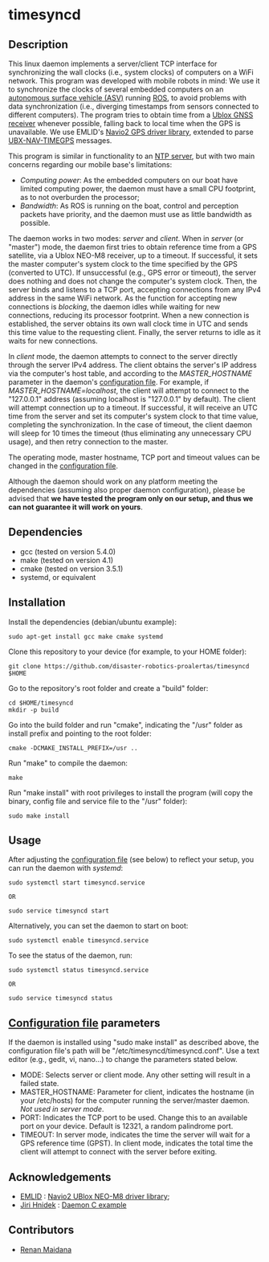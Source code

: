 # timesyncd

## Description

This linux daemon implements a server/client TCP interface for synchronizing the wall clocks (i.e., system clocks) of computers on a WiFi network.
This program was developed with mobile robots in mind: We use it to synchronize the clocks of several embedded computers on an [autonomous surface vehicle (ASV)](http://senseplatypus.com/lutra-airboat/) running [ROS](https://www.ros.org/), to avoid problems with data synchronization (i.e., diverging timestamps from sensors connected to different computers). The program tries to obtain time from a [Ublox GNSS receiver](https://www.u-blox.com/en/product/neo-m8-series) whenever possible, falling back to local time when the GPS is unavailable. We use EMLID's [Navio2 GPS driver library](https://github.com/emlid/Navio2/blob/master/C%2B%2B/Navio/Common/Ublox.h), extended to parse [UBX-NAV-TIMEGPS](https://github.com/disaster-robotics-proalertas/timesyncd/blob/c50f7d2e04f5c30842738db26687f4ac468326c9/include/Navio/Common/Ublox.cpp#L627) messages.

This program is similar in functionality to an [NTP server](https://en.wikipedia.org/wiki/Network_Time_Protocol), but with two main concerns regarding our mobile base's limitations:

* _Computing power_: As the embedded computers on our boat have limited computing power, the daemon must have a small CPU footprint, as to not overburden the processor;
* _Bandwidth_: As ROS is running on the boat, control and perception packets have priority, and the daemon must use as little bandwidth as possible.

The daemon works in two modes: _server_ and _client_. When in _server_ (or "master") mode, the daemon first tries to obtain reference time from a GPS satellite, via a Ublox NEO-M8 receiver, up to a timeout. If successful, it sets the master computer's system clock to the time specified by the GPS (converted to UTC). If unsuccessful (e.g., GPS error or timeout), the server does nothing and does not change the computer's system clock. Then, the server binds and listens to a TCP port, accepting connections from any IPv4 address in the same WiFi network. As the function for accepting new connections is _blocking_, the daemon idles while waiting for new connections, reducing its processor footprint. When a new connection is established, the server obtains its own wall clock time in UTC and sends this time value to the requesting client. Finally, the server returns to idle as it waits for new connections.

In _client_ mode, the daemon attempts to connect to the server directly through the server IPv4 address. The client obtains the server's IP address via the computer's host table, and according to the _MASTER\_HOSTNAME_ parameter in the daemon's [configuration file](https://github.com/disaster-robotics-proalertas/timesyncd/blob/master/timesyncd.conf). For example, if _MASTER\_HOSTNAME=localhost_, the client will attempt to connect to the "127.0.0.1" address (assuming localhost is "127.0.0.1" by default). The client will attempt connection up to a timeout. If successful, it will receive an UTC time from the server and set its computer's system clock to that time value, completing the synchronization. In the case of timeout, the client daemon will sleep for 10 times the timeout (thus eliminating any unnecessary CPU usage), and then retry connection to the master.

The operating mode, master hostname, TCP port and timeout values can be changed in the [configuration file](https://github.com/disaster-robotics-proalertas/timesyncd/blob/master/timesyncd.conf).

Although the daemon should work on any platform meeting the dependencies (assuming also proper daemon configuration), please be advised that **we have tested the program only on our setup, and thus we can not guarantee it will work on yours**.

## Dependencies

* gcc (tested on version 5.4.0)
* make (tested on version 4.1)
* cmake (tested on version 3.5.1)
* systemd, or equivalent

## Installation

Install the dependencies (debian/ubuntu example):

```
sudo apt-get install gcc make cmake systemd
```

Clone this repository to your device (for example, to your HOME folder):

```
git clone https://github.com/disaster-robotics-proalertas/timesyncd $HOME
```

Go to the repository's root folder and create a "build" folder:

```
cd $HOME/timesyncd
mkdir -p build
```

Go into the build folder and run "cmake", indicating the "/usr" folder as install prefix and pointing to the root folder:

```
cmake -DCMAKE_INSTALL_PREFIX=/usr ..
```

Run "make" to compile the daemon:

```
make
```

Run "make install" with root privileges to install the program (will copy the binary, config file and service file to the "/usr" folder):

```
sudo make install
```

## Usage

After adjusting the [configuration file](https://github.com/disaster-robotics-proalertas/timesyncd/blob/master/timesyncd.conf) (see below) to reflect your setup, you can run the daemon with _systemd_:

```
sudo systemctl start timesyncd.service

OR

sudo service timesyncd start
```

Alternatively, you can set the daemon to start on boot:

```
sudo systemctl enable timesyncd.service
```

To see the status of the daemon, run:

```
sudo systemctl status timesyncd.service

OR

sudo service timesyncd status
```

## [Configuration file](https://github.com/disaster-robotics-proalertas/timesyncd/blob/master/timesyncd.conf) parameters

If the daemon is installed using "sudo make install" as described above, the configuration file's path will be "/etc/timesyncd/timesyncd.conf". Use a text editor (e.g., gedit, vi, nano...) to change the parameters stated below.

* MODE: Selects server or client mode. Any other setting will result in a failed state.
* MASTER_HOSTNAME: Parameter for client, indicates the hostname (in your /etc/hosts) for the computer running the server/master daemon. _Not used in server mode_.
* PORT: Indicates the TCP port to be used. Change this to an available port on your device. Default is 12321, a random palindrome port.
* TIMEOUT: In server mode, indicates the time the server will wait for a GPS reference time (GPST). In client mode, indicates the total time the client will attempt to connect with the server before exiting.

## Acknowledgements

* [EMLID](https://emlid.com/) : [Navio2 UBlox NEO-M8 driver library](https://github.com/emlid/Navio2);
* [Jiri Hnidek](https://github.com/jirihnidek) : [Daemon C example](https://github.com/jirihnidek/daemon)

## Contributors

* [Renan Maidana](https://github.com/rgmaidana)
